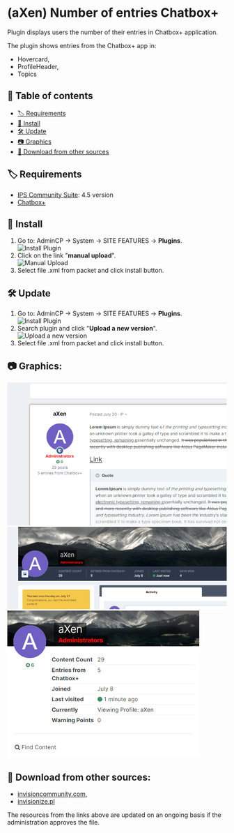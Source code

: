 # (aXen) Number of entries Chatbox+
Plugin displays users the number of their entries in Chatbox+ application.

The plugin shows entries from the Chatbox+ app in:
- Hovercard,
- ProfileHeader,
- Topics

## 📖 Table of contents
- [🏷️ Requirements](#requirements)
- [🧰 Install](#install)
- [🛠️ Update](#update)
- [📷 Graphics](#graphics)
- [🔌 Download from other sources](#download)

<a name="requirements"></a>
## 🏷️ Requirements
<ul>
  <li><a href="https://invisioncommunity.com/">IPS Community Suite</a>: 4.5 version</li>
  <li><a href="https://invisioncommunity.com/files/file/9342-chatbox/">Chatbox+</a></li>
</ul>

<a name="install"></a>
## 🧰 Install
<ol>
  <li>
    Go to: AdminCP -> System -> SITE FEATURES -> <b>Plugins</b>.<br />
    <img src="https://axendev.net/github/plugins/admincp_select.png" alt="Install Plugin" />
  </li>
  <li>
    Click on the link "<b>manual upload</b>".<br />
    <img src="https://axendev.net/github/plugins/manual_upload.png" alt="Manual Upload" />
  </li>
  <li>Select file .xml from packet and click install button.</li>
</ol>

<a name="update"></a>
## 🛠️ Update
<ol>
  <li>
    Go to: AdminCP -> System -> SITE FEATURES -> <b>Plugins</b>.<br />
    <img src="https://axendev.net/github/plugins/admincp_select.png" alt="Install Plugin" />
  </li>
  <li>
    Search plugin and click "<b>Upload a new version</b>".<br />
    <img src="https://axendev.net/github/plugins/new_version_upload.png" alt="Upload a new version" />
  </li>
  <li>Select file .xml from packet and click install button.</li>
</ol>

<a name="graphics"></a>
## 📷 Graphics:
<img src="https://github.com/aXenDeveloper/ips-number-of-entries-chatbox-plus/blob/main/1.png?raw=true" alt="1" />
<img src="https://github.com/aXenDeveloper/ips-number-of-entries-chatbox-plus/blob/main/2.png?raw=true" alt="2" />
<img src="https://github.com/aXenDeveloper/ips-number-of-entries-chatbox-plus/blob/main/3.png?raw=true" alt="3" />

<a name="download"></a>
## 🔌 Download from other sources:
- [invisioncommunity.com](https://invisioncommunity.com/files/file/9598-axen-number-of-entries-chatbox/),
- [invisionize.pl](https://forum.invisionize.pl/files/file/803-axen-number-of-entries-chatbox/)
<p style="font-color: red">The resources from the links above are updated on an ongoing basis if the administration approves the file.</p>
